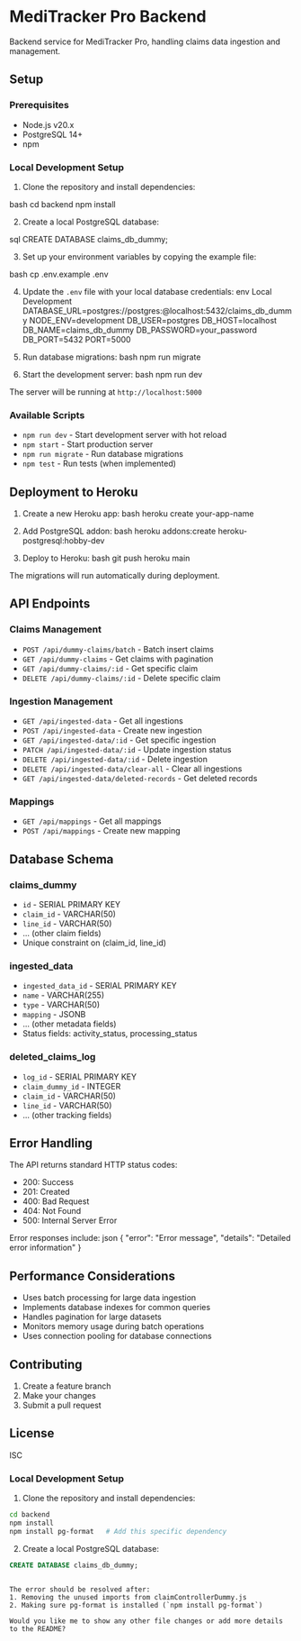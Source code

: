 # MediTracker Pro Backend

Backend service for MediTracker Pro, handling claims data ingestion and management.

## Setup

### Prerequisites
- Node.js v20.x
- PostgreSQL 14+
- npm

### Local Development Setup

1. Clone the repository and install dependencies:

bash
cd backend
npm install

2. Create a local PostgreSQL database:

sql
CREATE DATABASE claims_db_dummy;


3. Set up your environment variables by copying the example file:

bash
cp .env.example .env


4. Update the `.env` file with your local database credentials:
env
Local Development
DATABASE_URL=postgres://postgres:@localhost:5432/claims_db_dummy
NODE_ENV=development
DB_USER=postgres
DB_HOST=localhost
DB_NAME=claims_db_dummy
DB_PASSWORD=your_password
DB_PORT=5432
PORT=5000


5. Run database migrations:
bash
npm run migrate


6. Start the development server:
bash
npm run dev


The server will be running at `http://localhost:5000`

### Available Scripts

- `npm run dev` - Start development server with hot reload
- `npm start` - Start production server
- `npm run migrate` - Run database migrations
- `npm test` - Run tests (when implemented)

## Deployment to Heroku

1. Create a new Heroku app:
bash
heroku create your-app-name


2. Add PostgreSQL addon:
bash
heroku addons:create heroku-postgresql:hobby-dev


3. Deploy to Heroku:
bash
git push heroku main


The migrations will run automatically during deployment.

## API Endpoints

### Claims Management
- `POST /api/dummy-claims/batch` - Batch insert claims
- `GET /api/dummy-claims` - Get claims with pagination
- `GET /api/dummy-claims/:id` - Get specific claim
- `DELETE /api/dummy-claims/:id` - Delete specific claim

### Ingestion Management
- `GET /api/ingested-data` - Get all ingestions
- `POST /api/ingested-data` - Create new ingestion
- `GET /api/ingested-data/:id` - Get specific ingestion
- `PATCH /api/ingested-data/:id` - Update ingestion status
- `DELETE /api/ingested-data/:id` - Delete ingestion
- `DELETE /api/ingested-data/clear-all` - Clear all ingestions
- `GET /api/ingested-data/deleted-records` - Get deleted records

### Mappings
- `GET /api/mappings` - Get all mappings
- `POST /api/mappings` - Create new mapping

## Database Schema

### claims_dummy
- `id` - SERIAL PRIMARY KEY
- `claim_id` - VARCHAR(50)
- `line_id` - VARCHAR(50)
- ... (other claim fields)
- Unique constraint on (claim_id, line_id)

### ingested_data
- `ingested_data_id` - SERIAL PRIMARY KEY
- `name` - VARCHAR(255)
- `type` - VARCHAR(50)
- `mapping` - JSONB
- ... (other metadata fields)
- Status fields: activity_status, processing_status

### deleted_claims_log
- `log_id` - SERIAL PRIMARY KEY
- `claim_dummy_id` - INTEGER
- `claim_id` - VARCHAR(50)
- `line_id` - VARCHAR(50)
- ... (other tracking fields)

## Error Handling

The API returns standard HTTP status codes:
- 200: Success
- 201: Created
- 400: Bad Request
- 404: Not Found
- 500: Internal Server Error

Error responses include:
json
{
"error": "Error message",
"details": "Detailed error information"
}


## Performance Considerations

- Uses batch processing for large data ingestion
- Implements database indexes for common queries
- Handles pagination for large datasets
- Monitors memory usage during batch operations
- Uses connection pooling for database connections

## Contributing

1. Create a feature branch
2. Make your changes
3. Submit a pull request

## License

ISC

### Local Development Setup

1. Clone the repository and install dependencies:
```bash
cd backend
npm install
npm install pg-format   # Add this specific dependency
```

2. Create a local PostgreSQL database:
```sql
CREATE DATABASE claims_db_dummy;
```
```

The error should be resolved after:
1. Removing the unused imports from claimControllerDummy.js
2. Making sure pg-format is installed (`npm install pg-format`)

Would you like me to show any other file changes or add more details to the README?
